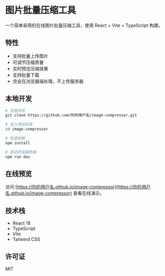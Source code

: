 # 图片批量压缩工具

一个简单易用的在线图片批量压缩工具，使用 React + Vite + TypeScript 构建。

## 特性

- 支持批量上传图片
- 可调节压缩质量
- 实时预览压缩效果
- 支持批量下载
- 完全在浏览器端处理，不上传服务器

## 本地开发

```bash
# 克隆项目
git clone https://github.com/你的用户名/image-compressor.git

# 进入项目目录
cd image-compressor

# 安装依赖
npm install

# 启动开发服务器
npm run dev
```

## 在线预览

访问 [https://你的用户名.github.io/image-compressor](https://你的用户名.github.io/image-compressor) 查看在线演示。

## 技术栈

- React 18
- TypeScript
- Vite
- Tailwind CSS

## 许可证

MIT 